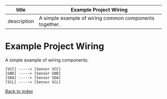 | title | Example Project Wiring |
| --- | --- |
| description | A simple example of wiring common components together. |

# Example Project Wiring

A simple example of wiring components.

```
[VCC] -----> [Sensor VCC]
[GND] -----> [Sensor GND]
[SDA] -----> [Sensor SDA]
[SCL] -----> [Sensor SCL]
```

[Back to index](/guides)
